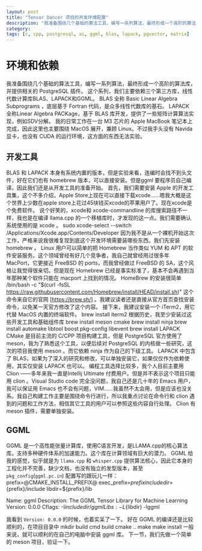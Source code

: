 ```yaml
---
layout: post
title: "Tensor Dancer 项目的开发环境配置"
description: "我准备围绕几个基础的算法工具，编写一系列算法，最终形成一个高阶的算法库，并提供相关的 PostgreSQL 插件，这里记录一下开发环境配置"
category: 
tags: [c, cpp, postgresql, ai, ggml, blas, lapack, pgvector, matrix]
---
```


# 环境和依赖
我准备围绕几个基础的算法工具，编写一系列算法，最终形成一个高阶的算法库，并提供相关的 PostgreSQL 插件。
这个系列，我们主要依赖三个第三方库，线性代数计算库BLAS、LAPACK和GGML。
BLAS 全称 Basic Linear Algebra Subprograms ，底层基于 Fortran 代码，是众多线性代数库的基石。
LAPACK 全称Linear Algebra PACKage，基于 BLAS 库开发，提供了一些矩阵计算算法实现，例如SDV分解。
我的日常工作在一台 M3 芯片的 Apple MacBook 笔记本上完成，因此这里也主要围绕 MacOS 展开，兼顾 Linux。不过我手头没有 Navida 显卡，也没有 CUDA 的运行环境，这方面的东西无法实验。
## 开发工具 
BLAS 和 LAPACK 本身有系统内置的版本，但是实验来看，连编时会找不到头文件，好在它们也有 homebrew 版本，可以直接安装。但是ggml 要程序员自己编译。因此我们还是从开发工具的准备开始。
首先，我们需要安装 Apple 的开发工具集，这个不多介绍，Apple Store上现在可以直接下载xcode……嗯我大概是这个世界上少数在apple store上花过45块钱买xcode的苹果用户了。现在xcode是个免费软件。
说个好笑的，xcode和 xcode-commandline 的库搜索路径不一样，我也是在编译 llama.cpp 的一个移植库时，才发现的这一点。我们需要确认系统使用的是 xcode 。
sudo xcode-select --switch /Applications/Xcode.app/Contents/Developer
因为我不是从一个裸机开始这次工作，严格来说我很难复现到底这个开发环境需要装哪些东西。我们先安装 homebrew 。
Linux 用户可以简单的把 Homebrew 当作类似 YUM 和 APT 的软件安装服务。这个领域曾经有好几个竞争者，我自己就曾经用过很多年 MacPort，它更接近 FreeBSD 的 ports，而我曾经做过 FreeBSD 的 SA，这个风格让我觉得很亲切。但是现在 Homebrew 已经是事实标准了，基本不会再遇到当年那种某个软件只能在 macport 上找到的情况。 
HomeBrew 的安装很简单
/bin/bash -c "$(curl -fsSL https://raw.githubusercontent.com/Homebrew/install/HEAD/install.sh)"
这个命令来自它的官网 [https://brew.sh/] 。我建议读者还是直接从官方首页查找安装命令，以免某一天官方修改了这个内容。
接下来，我建议安装一个 iTerm2，用它代替 MacOS 内置的终端软件。
brew install iterm2
根据历史，我至少安装过这些开发工具和基础组件库
brew install meson cmake
brew install ninja
brew install automake libtool boost pkg-config libevent
brew install LAPACK
CMake 是目前主流的 C/CPP 项目构建工具，但是 PostgreSQL 官方使用了 meson，我为了熟悉这个工具，以便后续对 PostgreSQL 的内核做一些研究，这次的项目我使用 meson 。而它依赖 ninja 作为自己的下级工具。
LAPACK 中包含了 BLAS，如果为了深入的研究和修改，可以单独安装它，如果仅仅作为依赖使用，其实仅安装 LAPACK 也可以。
编程工具选择比较多，我个人目前主要用 Clion ——多年来我一直是Intellij Ultimate 付费用户。但是并不表示这个项目只能用 clion 。Visual Studio code 完全没问题，我自己还是几十年的 Emacs 用户，我可以保证用 Emacs 也不会有问题，VIM……我虽然不太会用，但是应该也没关系。我自己构建工作主要是围绕命令行进行，所以我重点讨论在命令行和 clion 遇到的问题和工作方法，相信其它工具的用户可以参照这些内容自行处理。
Clion 有 meson 插件，需要单独安装。
## GGML
GGML 是一个高性能张量计算库，使用C语言开发，是LLAMA.cpp的核心算法库。支持多种硬件体系的加速能力。这个库在计算领域有巨大的潜力。
GGML 给我的感觉，似乎就是为 `llama.cpp` 和 `whisper.cpp` 提供算法核心，因此它本身的工程化并不完善，缺少文档，也没有独立的发型版本，甚至 `pkg_config`(`ggml.pc.in`) 配置写的跟玩儿一样：
prefix=@CMAKE_INSTALL_PREFIX@
exec_prefix=${prefix}
includedir=${prefix}/include
libdir=${prefix}/lib

Name: ggml
Description: The GGML Tensor Library for Machine Learning
Version: 0.0.0
Cflags: -I${includedir}/ggml
Libs: -L${libdir} -lggml

我看到 `Version: 0.0.0` 的时候，也着实呆了一下。
好在 GGML 的编译还是比较顺利的，在项目目录中
mkdir build
cmd build
cmake ..
make
make install
一般来说，就可以顺利的在自己的电脑中安装 ggml 库。
下一节，我们先做一个简单的 meson 项目，验证一下。